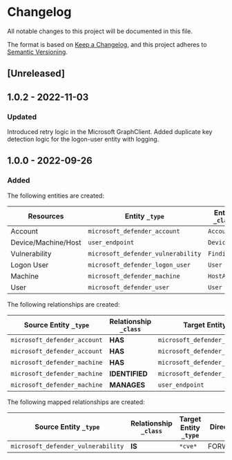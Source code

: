 # Changelog

All notable changes to this project will be documented in this file.

The format is based on [Keep a Changelog](https://keepachangelog.com/en/1.0.0/),
and this project adheres to
[Semantic Versioning](https://semver.org/spec/v2.0.0.html).

## [Unreleased]

## 1.0.2 - 2022-11-03

### Updated

Introduced retry logic in the Microsoft GraphClient. Added duplicate key
detection logic for the logon-user entity with logging.

## 1.0.0 - 2022-09-26

### Added

The following entities are created:

| Resources           | Entity `_type`                     | Entity `_class` |
| ------------------- | ---------------------------------- | --------------- |
| Account             | `microsoft_defender_account`       | `Account`       |
| Device/Machine/Host | `user_endpoint`                    | `Device`        |
| Vulnerability       | `microsoft_defender_vulnerability` | `Finding`       |
| Logon User          | `microsoft_defender_logon_user`    | `User`          |
| Machine             | `microsoft_defender_machine`       | `HostAgent`     |
| User                | `microsoft_defender_user`          | `User`          |

The following relationships are created:

| Source Entity `_type`        | Relationship `_class` | Target Entity `_type`              |
| ---------------------------- | --------------------- | ---------------------------------- |
| `microsoft_defender_account` | **HAS**               | `microsoft_defender_machine`       |
| `microsoft_defender_account` | **HAS**               | `microsoft_defender_user`          |
| `microsoft_defender_machine` | **HAS**               | `microsoft_defender_logon_user`    |
| `microsoft_defender_machine` | **IDENTIFIED**        | `microsoft_defender_vulnerability` |
| `microsoft_defender_machine` | **MANAGES**           | `user_endpoint`                    |

The following mapped relationships are created:

| Source Entity `_type`              | Relationship `_class` | Target Entity `_type` | Direction |
| ---------------------------------- | --------------------- | --------------------- | --------- |
| `microsoft_defender_vulnerability` | **IS**                | `*cve*`               | FORWARD   |
